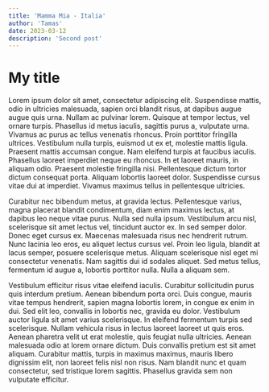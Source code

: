 ```yaml
---
title: 'Mamma Mia - Italia'
author: 'Tamas'
date: 2023-03-12
description: 'Second post'
---
```


# My title

Lorem ipsum dolor sit amet, consectetur adipiscing elit. Suspendisse mattis, odio in ultricies malesuada, sapien orci blandit risus, at dapibus augue augue quis urna. Nullam ac pulvinar lorem. Quisque at tempor lectus, vel ornare turpis. Phasellus id metus iaculis, sagittis purus a, vulputate urna. Vivamus ac purus ac tellus venenatis rhoncus. Proin porttitor fringilla ultrices. Vestibulum nulla turpis, euismod ut ex et, molestie mattis ligula. Praesent mattis accumsan congue. Nam eleifend turpis at faucibus iaculis. Phasellus laoreet imperdiet neque eu rhoncus. In et laoreet mauris, in aliquam odio. Praesent molestie fringilla nisi. Pellentesque dictum tortor dictum consequat porta. Aliquam lobortis laoreet dolor. Suspendisse cursus vitae dui at imperdiet. Vivamus maximus tellus in pellentesque ultricies.

Curabitur nec bibendum metus, at gravida lectus. Pellentesque varius, magna placerat blandit condimentum, diam enim maximus lectus, at dapibus leo neque vitae purus. Nulla sed nulla ipsum. Vestibulum arcu nisl, scelerisque sit amet lectus vel, tincidunt auctor ex. In sed semper dolor. Donec eget cursus ex. Maecenas malesuada risus nec hendrerit rutrum. Nunc lacinia leo eros, eu aliquet lectus cursus vel. Proin leo ligula, blandit at lacus semper, posuere scelerisque metus. Aliquam scelerisque nisl eget mi consectetur venenatis. Nam sagittis dui id sodales aliquet. Sed metus tellus, fermentum id augue a, lobortis porttitor nulla. Nulla a aliquam sem.

Vestibulum efficitur risus vitae eleifend iaculis. Curabitur sollicitudin purus quis interdum pretium. Aenean bibendum porta orci. Duis congue, mauris vitae tempus hendrerit, sapien magna lobortis lorem, in congue ex enim in dui. Sed elit leo, convallis in lobortis nec, gravida eu dolor. Vestibulum auctor ligula sit amet varius scelerisque. In eleifend fermentum turpis sed scelerisque. Nullam vehicula risus in lectus laoreet laoreet ut quis eros. Aenean pharetra velit ut erat molestie, quis feugiat nulla ultricies. Aenean malesuada odio at lorem ornare dictum. Duis convallis pretium est sit amet aliquam. Curabitur mattis, turpis in maximus maximus, mauris libero dignissim elit, non laoreet felis nisl non risus. Nam blandit nunc et quam consectetur, sed tristique lorem sagittis. Phasellus gravida sem non vulputate efficitur.

